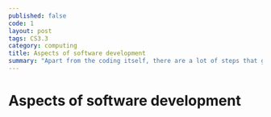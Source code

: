 ```yaml
---
published: false
code: 1
layout: post
tags: CS3.3
category: computing
title: Aspects of software development
summary: "Apart from the coding itself, there are a lot of steps that go into going from a problem to a computational solution."
---
```

# Aspects of software development